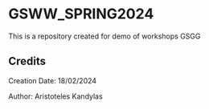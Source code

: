 # GSWW_SPRING2024
This is a repository created for demo of workshops GSGG

## Credits
Creation Date: 18/02/2024

Author: Aristoteles Kandylas
